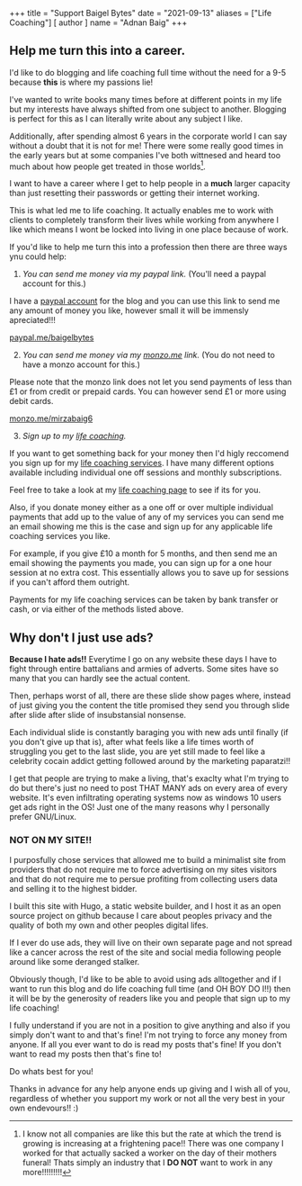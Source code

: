+++
title = "Support Baigel Bytes"
date = "2021-09-13"
aliases = ["Life Coaching"]
[ author ]
  name = "Adnan Baig"
+++


## Help me turn this into a career.

I'd like to do blogging and life coaching full time without the need for a 9-5 because **this** is where my passions lie!

I've wanted to write books many times before at different points in my life but my interests have always shifted from one subject to another. Blogging is perfect for this as I can literally write about any subject I like.

Additionally, after spending almost 6 years in the corporate world I can say without a doubt that it is not for me! There were some really good times in the early years but at some companies I've both wittnesed and heard too much about how people get treated in those worlds[^1].

I want to have a career where I get to help people in a **much** larger capacity than just resetting their passwords or getting their internet working.

This is what led me to life coaching. It actually enables me to work with clients to completely transform their lives while working from anywhere I like which means I wont be locked into living in one place because of work.



If you'd like to help me turn this into a profession then there are three ways ynu could help:


1. *You can send me money via my paypal link.* (You'll need a paypal account for this.)

I have a [paypal account](https://paypal.me/baigelbytes?locale.x=en_GB) for the blog and you can use this link to send me any amount of money you like, however small it will be immensly apreciated!!!

[paypal.me/baigelbytes](https://paypal.me/baigelbytes?locale.x=en_GB)


2. *You can send me money via my [monzo.me](https://monzo.me/mirzabaig6?d=Thank%20you%20so%20much%20for%20your%20support!!) link.* (You do not need to have a monzo account for this.)


Please note that the monzo link does not let you send payments of less than £1 or from credit or prepaid cards. You can however send £1 or more using debit cards.

[monzo.me/mirzabaig6](https://monzo.me/mirzabaig6?d=Thank%20you%20so%20much%20for%20your%20support!!)


3. *Sign up to my [life coaching](https://baigelbytes.github.io/lifecoachbaig/lifecoaching/).*

If you want to get something back for your money then I'd higly reccomend you sign up for my [life coaching services](https://baigelbytes.github.io/lifecoachbaig/lifecoaching/). I have many different options available including individual one off sessions and monthly subscriptions.

Feel free to take a look at my [life coaching page](https://baigelbytes.github.io/lifecoachbaig/lifecoaching/) to see if its for you.

Also, if you donate money either as a one off or over multiple individual payments that add up to the value of any of my services you can send me an email showing me this is the case and sign up for any applicable life coaching services you like.

For example, if you give £10 a month for 5 months, and then send me an email showing the payments you made, you can sign up for a one hour session at no extra cost. This essentially allows you to save up for sessions if you can't afford them outright.

Payments for my life coaching services can be taken by bank transfer or cash, or via either of the methods listed above.


## Why don't I just use ads?

**Because I hate ads!!** Everytime I go on any website these days I have to fight through entire battalians and armies of adverts. Some sites have so many that you can hardly see the actual content.

Then, perhaps worst of all, there are these slide show pages where, instead of just giving you the content the title promised they send you through slide after slide after slide of insubstansial nonsense.

Each individual slide is constantly baraging you with new ads until finally (if you don't give up that is), after what feels like a life times worth of struggling you get to the last slide, you are yet still made to feel like a celebrity cocain addict getting followed around by the marketing paparatzi!!

I get that people are trying to make a living, that's exaclty what I'm trying to do but there's just no need to post THAT MANY ads on every area of every website. It's even infiltrating operating systems now as windows 10 users get ads right in the OS! Just one of the many reasons why I personally prefer GNU/Linux.


### NOT ON MY SITE!!

I purposfully chose services that allowed me to build a minimalist site from providers that do not require me to force advertising on my sites visitors and that do not require me to persue profiting from collecting users data and selling it to the highest bidder.

I built this site with Hugo, a static website builder, and I host it as an open source project on github because I care about peoples privacy and the quality of both my own and other peoples digital lifes.

If I ever do use ads, they will live on their own separate page and not spread like a cancer across the rest of the site and social media following people around like some deranged stalker.

Obviously though, I'd like to be able to avoid using ads alltogether and if I want to run this blog and do life coaching full time (and OH BOY DO I!!) then it will be by the generosity of readers like you and people that sign up to my life coaching!

I fully understand if you are not in a position to give anything and also if you simply don't want to and that's fine! I'm not trying to force any money from anyone. If all you ever want to do is read my posts that's fine! If you don't want to read my posts then that's fine to!

Do whats best for you!

Thanks in advance for any help anyone ends up giving and I wish all of you, regardless of whether you support my work or not all the very best in your own endevours!! :)

[^1]: I know not all companies are like this but the rate at which the trend is growing is increasing at a frightening pace!! There was one company I worked for that actually sacked a worker on the day of their mothers funeral! Thats simply an industry that I **DO NOT** want to work in any more!!!!!!!!!
